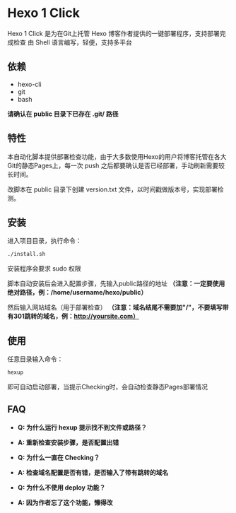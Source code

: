 # Hexo 1 Click

Hexo 1 Click 是为在Git上托管 Hexo 博客作者提供的一键部署程序，支持部署完成检查
由 Shell 语言编写，轻便，支持多平台

## 依赖

* hexo-cli
* git
* bash

**请确认在 public 目录下已存在 .git/ 路径**

## 特性

本自动化脚本提供部署检查功能，由于大多数使用Hexo的用户将博客托管在各大Git的静态Pages上，每一次 push 之后都要确认是否已经部署，手动刷新需要较长时间。

改脚本在 public 目录下创建 version.txt 文件，以时间戳做版本号，实现部署检测。

## 安装

进入项目目录，执行命令：
```bash
./install.sh
```
安装程序会要求 sudo 权限

脚本自动安装后会进入配置步骤，先输入public路径的地址
**（注意：一定要使用绝对路径，例：/home/username/hexo/public）**

然后输入网站域名（用于部署检查）
**（注意：域名结尾不需要加"/"，不要填写带有301跳转的域名，例：http://yoursite.com）**

## 使用

任意目录输入命令：
```bash
hexup
```
即可自动启动部署，当提示Checking时，会自动检查静态Pages部署情况

## FAQ

* **Q: 为什么运行 hexup 提示找不到文件或路径？**
* **A: 重新检查安装步骤，是否配置出错**


* **Q: 为什么一直在 Checking？**
* **A: 检查域名配置是否有错，是否输入了带有跳转的域名**


* **Q: 为什么不使用 deploy 功能？**
* **A: 因为作者忘了这个功能，懒得改**
